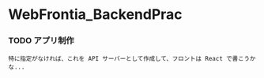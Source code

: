 # WebFrontia_BackendPrac

### TODO アプリ制作 <br/>

`特に指定がなければ、これを API サーバーとして作成して、フロントは React で書こうかな...`
